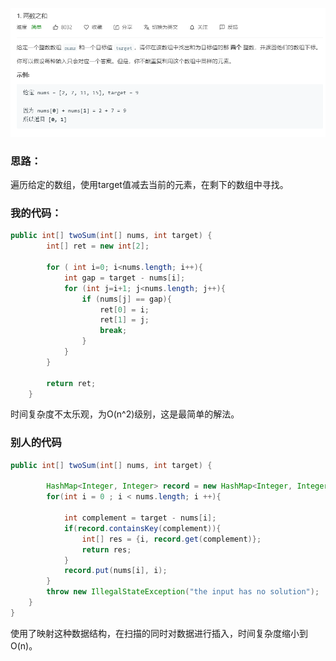 ![](1.png)

### 思路：

遍历给定的数组，使用target值减去当前的元素，在剩下的数组中寻找。

### 我的代码：

```java
public int[] twoSum(int[] nums, int target) {
        int[] ret = new int[2];

        for ( int i=0; i<nums.length; i++){
            int gap = target - nums[i];
            for (int j=i+1; j<nums.length; j++){
                if (nums[j] == gap){
                    ret[0] = i;
                    ret[1] = j;
                    break;
                }
            }
        }

        return ret;
    }
```

时间复杂度不太乐观，为O(n^2)级别，这是最简单的解法。

### 别人的代码

```java
public int[] twoSum(int[] nums, int target) {

        HashMap<Integer, Integer> record = new HashMap<Integer, Integer>();
        for(int i = 0 ; i < nums.length; i ++){

            int complement = target - nums[i];
            if(record.containsKey(complement)){
                int[] res = {i, record.get(complement)};
                return res;
            }
            record.put(nums[i], i);
        }
        throw new IllegalStateException("the input has no solution");
    }
}
```

使用了映射这种数据结构，在扫描的同时对数据进行插入，时间复杂度缩小到O(n)。